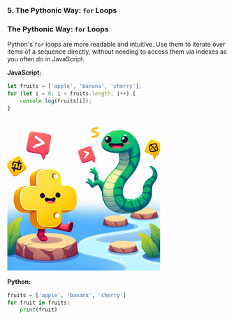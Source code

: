 ### 5. The Pythonic Way: `for` Loops

### The Pythonic Way: `for` Loops
Python's `for` loops are more readable and intuitive. Use them to iterate over items of a sequence directly, without needing to access them via indexes as you often do in JavaScript.

**JavaScript:**
```javascript
let fruits = ['apple', 'banana', 'cherry'];
for (let i = 0; i < fruits.length; i++) {
    console.log(fruits[i]);
}
```

![The Pythonic Way: `for` Loops](./images/5.png)

**Python:**
```python
fruits = ['apple', 'banana', 'cherry']
for fruit in fruits:
    print(fruit)
```
